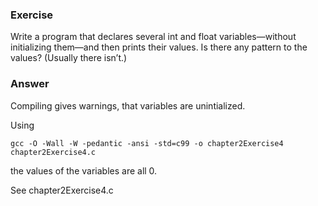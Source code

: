 ### Exercise

Write a program that declares several int and float variables—without initializing them—and then prints their values. Is there any pattern to the values? (Usually there isn’t.)

### Answer

Compiling gives warnings, that variables are unintialized.

Using
```
gcc -O -Wall -W -pedantic -ansi -std=c99 -o chapter2Exercise4 chapter2Exercise4.c
```
the values of the variables are all 0.

See chapter2Exercise4.c
